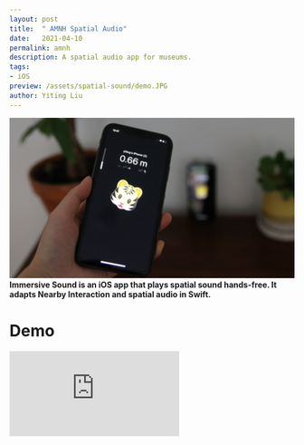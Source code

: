 ```yaml
---
layout: post
title:  " AMNH Spatial Audio"
date:   2021-04-10
permalink: amnh
description: A spatial audio app for museums. 
tags: 
- iOS
preview: /assets/spatial-sound/demo.JPG
author: Yiting Liu 
---
```


![assets/spatial-sound/demo.JPG](assets/spatial-sound/demo.JPG)
**Immersive Sound is an iOS app that plays spatial sound hands-free. It adapts Nearby Interaction and spatial audio in Swift.**

# Demo 
<div class="iframe-container">
<iframe class="responsive-iframe" src="https://www.youtube.com/embed/__BBNYVEATw?" frameborder="0" allow="accelerometer; autoplay; clipboard-write; encrypted-media; gyroscope; picture-in-picture" allowfullscreen></iframe>
</div>

<br>

<!-- More details coming soon.  -->
